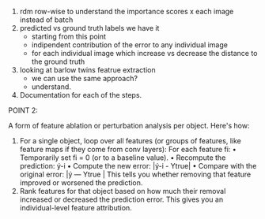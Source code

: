 1) rdm row-wise to understand the importance scores x each image instead of batch
2) predicted vs ground truth labels we have it
   - starting from this point 
   - indipendent contribution of the error to any individual image
   - for each individual image which increase vs decrease the distance to the ground truth
3) looking at barlow twins featrue extraction
   - we can use the same approach?
   - understand.
4) Documentation for each of the steps.

POINT 2:

A form of feature ablation or perturbation analysis per object. Here's how:
1. For a single object, loop over all features (or groups of features, like feature maps if they come
from conv layers):
For each feature fi:
• Temporarily set fi = 0 (or to a baseline value).
• Recompute the prediction: ý-i
• Compute the new error: |ý-i - Ytrue|
• Compare with the original error: |ý — Ytrue |
This tells you whether removing that feature improved or worsened the prediction.
2. Rank features for that object based on how much their removal increased or decreased the
prediction error.
This gives you an individual-level feature attribution.